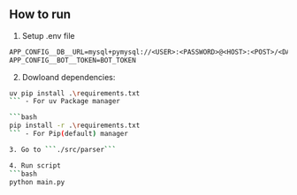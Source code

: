 
## How to run

1. Setup .env file

```txt
APP_CONFIG__DB__URL=mysql+pymysql://<USER>:<PASSWORD>@<HOST>:<POST>/<DATABASE>
APP_CONFIG__BOT__TOKEN=BOT_TOKEN 
```

2. Dowloand dependencies:
```bash
uv pip install .\requirements.txt
``` - For uv Package manager

```bash
pip install -r .\requirements.txt
``` - For Pip(default) manager

3. Go to ```./src/parser```

4. Run script
```bash
python main.py
```
